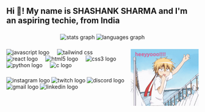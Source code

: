 <h2 align="left">Hi 👋! My name is SHASHANK SHARMA and I'm an aspiring techie, from India</h2>

###

<div align="center">
  <img src="https://github-readme-stats.vercel.app/api?username=sha-nky&hide_title=false&hide_rank=false&show_icons=true&include_all_commits=true&count_private=true&disable_animations=false&theme=dracula&locale=en&hide_border=false" height="150" alt="stats graph"  />
  <img src="https://github-readme-stats.vercel.app/api/top-langs?username=sha-nky&locale=en&hide_title=false&layout=compact&card_width=320&langs_count=5&theme=dracula&hide_border=false" height="150" alt="languages graph"  />
</div>

###

<img align="right" height="150" src="hello-hi.gif" alt="gif" />

###

<div align="left">
  <img src="https://cdn.icon-icons.com/icons2/2108/PNG/96/javascript_icon_130900.png" height="30" alt="javascript logo" />
  <img width="12" />
  <img src="https://cdn.icon-icons.com/icons2/2107/PNG/96/file_type_tailwind_icon_130128.png" height="30" alt="tailwind css" />
  <img width="12" />
  <img src="https://cdn.icon-icons.com/icons2/2415/PNG/96/react_original_logo_icon_146374.png" height="30" alt="react logo" />
  <img width="12" />
  <img src="https://cdn.icon-icons.com/icons2/2415/PNG/96/html_original_wordmark_logo_icon_146478.png" height="30" alt="html5 logo" />
  <img width="12" />
  <img src="https://cdn.icon-icons.com/icons2/2415/PNG/96/css_original_wordmark_logo_icon_146576.png" height="30" alt="css3 logo" />
  <img width="12" />
  <img src="https://cdn.icon-icons.com/icons2/112/PNG/96/python_18894.png" height="30" alt="python logo" />
  <img width="12" />
  <img src="https://cdn.icon-icons.com/icons2/2415/PNG/96/c_original_logo_icon_146611.png" height="30" alt="c logo" />
</div>

###

<div align="left">
  <!-- <img src="https://img.shields.io/static/v1?message=Youtube&logo=youtube&label=&color=FF0000&logoColor=white&labelColor=&style=for-the-badge" height="35" alt="youtube logo"  /> -->
  <img src="https://img.shields.io/static/v1?message=Instagram&logo=instagram&label=&color=E4405F&logoColor=white&labelColor=&style=for-the-badge" height="35" alt="instagram logo"  />
  <img src="https://img.shields.io/static/v1?message=Twitch&logo=twitch&label=&color=9146FF&logoColor=white&labelColor=&style=for-the-badge" height="35" alt="twitch logo"  />
  <img src="https://img.shields.io/static/v1?message=Discord&logo=discord&label=&color=7289DA&logoColor=white&labelColor=&style=for-the-badge" height="35" alt="discord logo"  />
  <img src="https://img.shields.io/static/v1?message=Gmail&logo=gmail&label=&color=D14836&logoColor=white&labelColor=&style=for-the-badge" height="35" alt="gmail logo"  />
  <img src="https://img.shields.io/static/v1?message=LinkedIn&logo=linkedin&label=&color=0077B5&logoColor=white&labelColor=&style=for-the-badge" height="35" alt="linkedin logo"  />
</div>

###